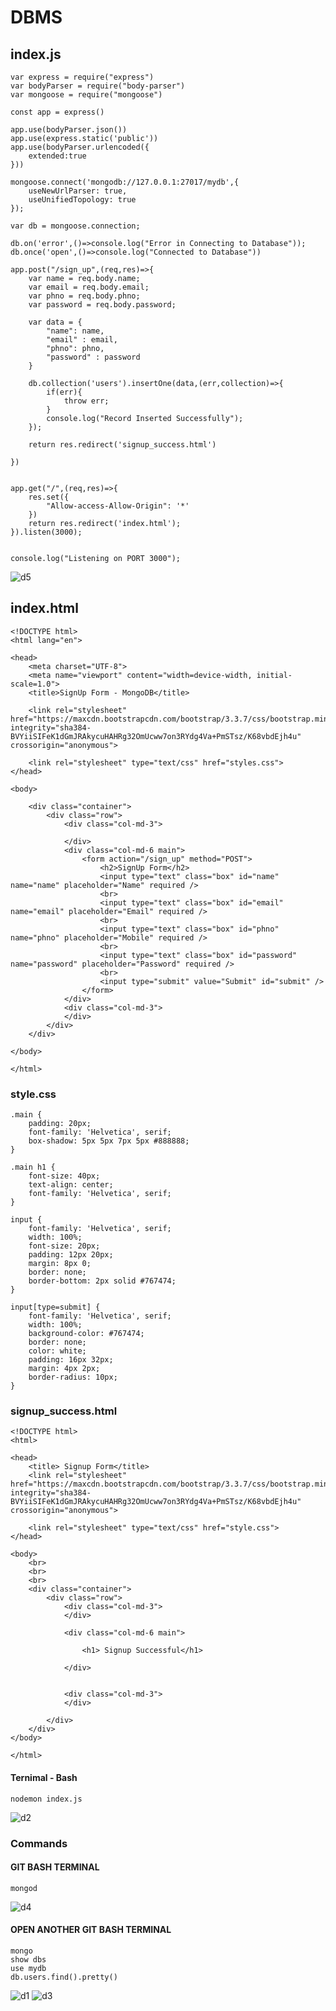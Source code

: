 # DBMS

## index.js 
```
var express = require("express")
var bodyParser = require("body-parser")
var mongoose = require("mongoose")

const app = express()

app.use(bodyParser.json())
app.use(express.static('public'))
app.use(bodyParser.urlencoded({
    extended:true
}))

mongoose.connect('mongodb://127.0.0.1:27017/mydb',{
    useNewUrlParser: true,
    useUnifiedTopology: true
});

var db = mongoose.connection;

db.on('error',()=>console.log("Error in Connecting to Database"));
db.once('open',()=>console.log("Connected to Database"))

app.post("/sign_up",(req,res)=>{
    var name = req.body.name;
    var email = req.body.email;
    var phno = req.body.phno;
    var password = req.body.password;

    var data = {
        "name": name,
        "email" : email,
        "phno": phno,
        "password" : password
    }

    db.collection('users').insertOne(data,(err,collection)=>{
        if(err){
            throw err;
        }
        console.log("Record Inserted Successfully");
    });

    return res.redirect('signup_success.html')

})


app.get("/",(req,res)=>{
    res.set({
        "Allow-access-Allow-Origin": '*'
    })
    return res.redirect('index.html');
}).listen(3000);


console.log("Listening on PORT 3000");
```
![d5](https://user-images.githubusercontent.com/93427443/236759057-34ae9183-85c1-4a75-be1f-30516c58c556.png)
## index.html
```
<!DOCTYPE html>
<html lang="en">

<head>
    <meta charset="UTF-8">
    <meta name="viewport" content="width=device-width, initial-scale=1.0">
    <title>SignUp Form - MongoDB</title>

    <link rel="stylesheet" href="https://maxcdn.bootstrapcdn.com/bootstrap/3.3.7/css/bootstrap.min.css" integrity="sha384-BVYiiSIFeK1dGmJRAkycuHAHRg32OmUcww7on3RYdg4Va+PmSTsz/K68vbdEjh4u" crossorigin="anonymous">

    <link rel="stylesheet" type="text/css" href="styles.css">
</head>

<body>

    <div class="container">
        <div class="row">
            <div class="col-md-3">

            </div>
            <div class="col-md-6 main">
                <form action="/sign_up" method="POST">
                    <h2>SignUp Form</h2>
                    <input type="text" class="box" id="name" name="name" placeholder="Name" required />
                    <br>
                    <input type="text" class="box" id="email" name="email" placeholder="Email" required />
                    <br>
                    <input type="text" class="box" id="phno" name="phno" placeholder="Mobile" required />
                    <br>
                    <input type="text" class="box" id="password" name="password" placeholder="Password" required />
                    <br>
                    <input type="submit" value="Submit" id="submit" />
                </form>
            </div>
            <div class="col-md-3">
            </div>
        </div>
    </div>

</body>

</html>
```

### style.css
```
.main {
    padding: 20px;
    font-family: 'Helvetica', serif;
    box-shadow: 5px 5px 7px 5px #888888;
}

.main h1 {
    font-size: 40px;
    text-align: center;
    font-family: 'Helvetica', serif;
}

input {
    font-family: 'Helvetica', serif;
    width: 100%;
    font-size: 20px;
    padding: 12px 20px;
    margin: 8px 0;
    border: none;
    border-bottom: 2px solid #767474;
}

input[type=submit] {
    font-family: 'Helvetica', serif;
    width: 100%;
    background-color: #767474;
    border: none;
    color: white;
    padding: 16px 32px;
    margin: 4px 2px;
    border-radius: 10px;
}
```
### signup_success.html
```
<!DOCTYPE html>
<html>

<head>
    <title> Signup Form</title>
    <link rel="stylesheet" href="https://maxcdn.bootstrapcdn.com/bootstrap/3.3.7/css/bootstrap.min.css" integrity="sha384-BVYiiSIFeK1dGmJRAkycuHAHRg32OmUcww7on3RYdg4Va+PmSTsz/K68vbdEjh4u" crossorigin="anonymous">

    <link rel="stylesheet" type="text/css" href="style.css">
</head>

<body>
    <br>
    <br>
    <br>
    <div class="container">
        <div class="row">
            <div class="col-md-3">
            </div>

            <div class="col-md-6 main">

                <h1> Signup Successful</h1>

            </div>


            <div class="col-md-3">
            </div>

        </div>
    </div>
</body>

</html>
```
#### Ternimal - Bash
```
nodemon index.js
```
![d2](https://user-images.githubusercontent.com/93427443/236757060-b485c0d3-d646-40fa-9936-2fe11eb74769.png)
### Commands
#### GIT BASH TERMINAL
```
mongod
```
![d4](https://user-images.githubusercontent.com/93427443/236757635-1c692d74-3138-45b2-b1d2-512f1d966931.png)
#### OPEN ANOTHER GIT BASH TERMINAL
```
mongo
show dbs
use mydb
db.users.find().pretty()
```
![d1](https://user-images.githubusercontent.com/93427443/236756951-700f11fc-c0e9-4169-aa74-a167fb83cde0.png)
![d3](https://user-images.githubusercontent.com/93427443/236757072-f7c7022c-9624-4e02-b551-be004e546897.png)

